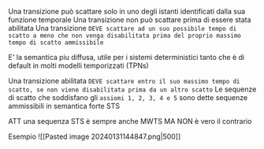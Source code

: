 Una transizione può scattare solo in uno degli istanti identificati dalla sua funzione temporale
Una transizione non può scattare prima di essere stata abilitata
Una transizione `DEVE scattare ad un suo possibile tempo di scatto a meno che non venga disabilitata prima del proprio massimo tempo di scatto ammissibile`

E' la semantica piu diffusa, utile per i sistemi deterministici tanto che è di default in molti modelli temporizzati (TPNs)

Una transizione abilitata `DEVE scattare entro il suo massimo tempo di scatto, se non viene disabilitata prima da un altro scatto`
Le sequenze di scatto che soddisfano gli `assiomi 1, 2, 3, 4 e 5` sono dette sequenze ammissibili in semantica forte STS

ATT una sequenza STS è sempre anche MWTS MA NON è vero il contrario

Esempio
![[Pasted image 20240131144847.png|500]]
